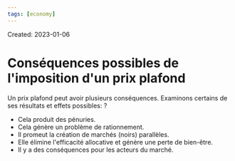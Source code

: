 ```yaml
---
tags: [economy]
---
```

Created: 2023-01-06

# Conséquences possibles de l'imposition d'un prix plafond

Un prix plafond peut avoir plusieurs conséquences. Examinons certains de ses résultats et effets possibles:
?
- Cela produit des pénuries.
- Cela génère un problème de rationnement.
- Il promeut la création de marchés (noirs) parallèles.
- Elle élimine l'efficacité allocative et génère une perte de bien-être.
- Il y a des conséquences pour les acteurs du marché.
<!--SR:!2024-02-07,44,150-->